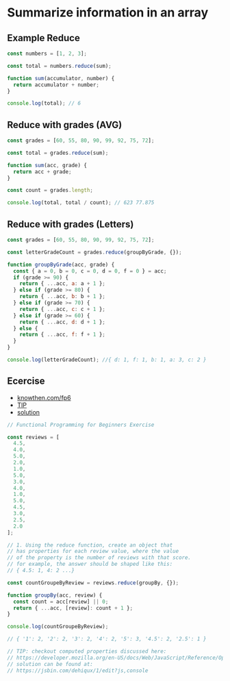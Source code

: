 # Summarize information in an array

## Example Reduce

```js
const numbers = [1, 2, 3];

const total = numbers.reduce(sum);

function sum(accumulator, number) {
  return accumulator + number;
}

console.log(total); // 6
```

## Reduce with grades (AVG)

```js
const grades = [60, 55, 80, 90, 99, 92, 75, 72];

const total = grades.reduce(sum);

function sum(acc, grade) {
  return acc + grade;
}

const count = grades.length;

console.log(total, total / count); // 623 77.875
```

## Reduce with grades (Letters)

```js
const grades = [60, 55, 80, 90, 99, 92, 75, 72];

const letterGradeCount = grades.reduce(groupByGrade, {});

function groupByGrade(acc, grade) {
  const { a = 0, b = 0, c = 0, d = 0, f = 0 } = acc;
  if (grade >= 90) {
    return { ...acc, a: a + 1 };
  } else if (grade >= 80) {
    return { ...acc, b: b + 1 };
  } else if (grade >= 70) {
    return { ...acc, c: c + 1 };
  } else if (grade >= 60) {
    return { ...acc, d: d + 1 };
  } else {
    return { ...acc, f: f + 1 };
  }
}

console.log(letterGradeCount); //{ d: 1, f: 1, b: 1, a: 3, c: 2 }
```

## Ecercise

- [knowthen.com/fp6](https://jsbin.com/dawamuy/1/edit?js,console)
- [TIP](https://developer.mozilla.org/en-US/docs/Web/JavaScript/Reference/Operators/Object_initializer#Computed_property_names)
- [solution](https://jsbin.com/dehiqux/1/edit?js,console)

```js
// Functional Programming for Beginners Exercise

const reviews = [
  4.5,
  4.0,
  5.0,
  2.0,
  1.0,
  5.0,
  3.0,
  4.0,
  1.0,
  5.0,
  4.5,
  3.0,
  2.5,
  2.0
];

// 1. Using the reduce function, create an object that
// has properties for each review value, where the value
// of the property is the number of reviews with that score.
// for example, the answer should be shaped like this:
// { 4.5: 1, 4: 2 ...}

const countGroupeByReview = reviews.reduce(groupBy, {});

function groupBy(acc, review) {
  const count = acc[review] || 0;
  return { ...acc, [review]: count + 1 };
}

console.log(countGroupeByReview);

// { '1': 2, '2': 2, '3': 2, '4': 2, '5': 3, '4.5': 2, '2.5': 1 }

// TIP: checkout computed properties discussed here:
// https://developer.mozilla.org/en-US/docs/Web/JavaScript/Reference/Operators/Object_initializer#Computed_property_names
// solution can be found at:
// https://jsbin.com/dehiqux/1/edit?js,console
```
